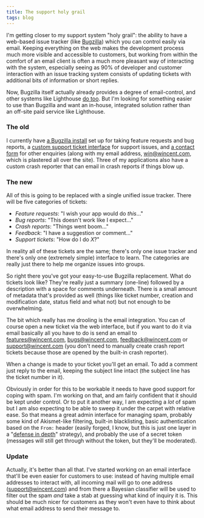 ```yaml
---
title: The support holy grail
tags: blog
---
```


I'm getting closer to my support system "holy grail": the ability to have a web-based issue tracker (like [Bugzilla](http://www.wincent.com/knowledge-base/Bugzilla)) which you can control easily via email. Keeping everything on the web makes the development process much more visible and accessible to customers, but working from within the comfort of an email client is often a much more pleasant way of interacting with the system, especially seeing as 90% of developer and customer interaction with an issue tracking system consists of updating tickets with additional bits of information or short replies.

Now, Bugzilla itself actually already provides a degree of email-control, and other systems like Lighthouse [do too](http://www.lighthouseapp.com/help/how-do-i-send-emails-to-lighthouse). But I'm looking for something easier to use than Bugzilla and want an in-house, integrated solution rather than an off-site paid service like Lighthouse.


### The old

I currently have [a Bugzilla install](http://bugs.wincent.com/) set up for taking feature requests and bug reports, a [custom support ticket interface](https://secure.wincent.com/a/support/tickets/) for support issues, and [a contact form](http://www.wincent.com/a/contact/mail/) for other enquiries (along with my email address, <win@wincent.com>, which is plastered all over the site). Three of my applications also have a custom crash reporter that can email in crash reports if things blow up.


### The new

All of this is going to be replaced with a single unified issue tracker. There will be five categories of tickets:

-   *Feature requests*: "I wish your app would do *this*..."
-   *Bug reports*: "This doesn't work like I expect..."
-   *Crash reports*: "Things went boom..."
-   *Feedback*: "I have a suggestion or comment..."
-   *Support tickets*: "How do I do *X*?"

In reality all of these tickets are the same; there's only one issue tracker and there's only one (extremely simple) interface to learn. The categories are really just there to help me organize issues into groups.

So right there you've got your easy-to-use Bugzilla replacement. What do tickets look like? They're really just a summary (one-line) followed by a description with a space for comments underneath. There is a small amount of metadata that's provided as well (things like ticket number, creation and modification date, status field and what not) but not enough to be overwhelming.

The bit which really has me drooling is the email integration. You can of course open a new ticket via the web interface, but if you want to do it via email basically all you have to do is send an email to <features@wincent.com>, <bugs@wincent.com>, <feedback@wincent.com> or <support@wincent.com> (you don't need to manually create crash report tickets because those are opened by the built-in crash reporter).

When a change is made to your ticket you'll get an email. To add a comment just reply to the email, keeping the subject line intact (the subject line has the ticket number in it).

Obviously in order for this to be workable it needs to have good support for coping with spam. I'm working on that, and am fairly confident that it should be kept under control. Or to put it another way, I am expecting a *lot* of spam but I am also expecting to be able to sweep it under the carpet with relative ease. So that means a great admin interface for managing spam, probably some kind of Akismet-like filtering, built-in blacklisting, basic authentication based on the `From:` header (easily forged, I know, but this is just one layer in a "[defense in depth](http://www.wincent.com/knowledge-base/defense%20in%20depth)" strategy), and probably the use of a secret token (messages will still get through without the token, but they'll be moderated).


### Update

Actually, it's better than all that. I've started working on an email interface that'll be even easier for customers to use: instead of having multiple email addresses to interact with, all incoming mail will go to one address (<support@wincent.com>) and from there a Bayesian classifier will be used to filter out the spam *and* take a stab at guessing what kind of inquiry it is. This should be much nicer for customers as they won't even have to think about what email address to send their message to.
